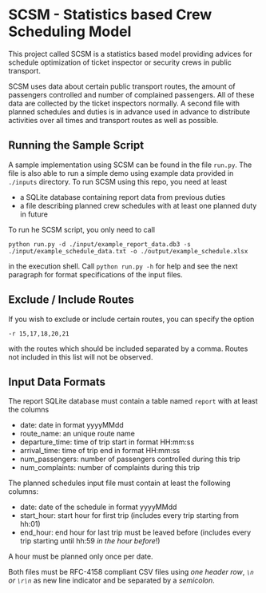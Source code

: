 # SCSM - Statistics based Crew Scheduling Model

This project called SCSM is a statistics based model providing advices for schedule optimization of ticket inspector or security crews in public transport.

SCSM uses data about certain public transport routes, the amount of passengers controlled and number of complained passengers. All of these data are collected by the ticket inspectors normally. A second file with planned schedules and duties is in advance used in advance to distribute activities over all times and transport routes as well as possible.

## Running the Sample Script

A sample implementation using SCSM can be found in the file ```run.py```. The file is also able to run a simple demo using example data provided in ```./inputs``` directory. To run SCSM using this repo, you need at least

* a SQLite database containing report data from previous duties
* a file describing planned crew schedules with at least one planned duty in future

To run he SCSM script, you only need to call

```
python run.py -d ./input/example_report_data.db3 -s ./input/example_schedule_data.txt -o ./output/example_schedule.xlsx
```
in the execution shell. Call ```python run.py -h``` for help and see the next paragraph for format specifications of the input files.

## Exclude / Include Routes

If you wish to exclude or include certain routes, you can specify the option

```
-r 15,17,18,20,21
```

with the routes which should be included separated by a comma. Routes not included in this list will not be observed.


## Input Data Formats

The report SQLite database must contain a table named ```report``` with at least the columns

* date: date in format yyyyMMdd
* route_name: an unique route name
* departure_time: time of trip start in format HH:mm:ss
* arrival_time: time of trip end in format HH:mm:ss
* num_passengers: number of passengers controlled during this trip
* num_complaints: number of complaints during this trip

The planned schedules input file must contain at least the following columns:

* date: date of the schedule in format yyyyMMdd
* start_hour: start hour for first trip (includes every trip starting from hh:01)
* end_hour: end hour for last trip must be leaved before (includes every trip starting until hh:59 _in the hour before_!)

A hour must be planned only once per date.

Both files must be RFC-4158 compliant CSV files using *one header row*, *```\n``` or ```\r\n```* as new line indicator and be separated by a *semicolon*.